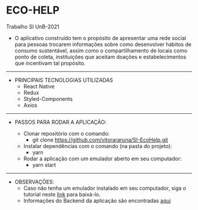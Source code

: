 # ECO-HELP 
Trabalho SI UnB-2021

- O aplicativo construído tem o propósito de apresentar uma rede social para pessoas trocarem informações sobre como desenvolver hábitos de consumo sustentável, assim como o compartilhamento de locais como ponto de coleta, instituições que aceitam doações e estabelecimentos que incentivam tal propósito.

**********************************
* PRINCIPAIS TECNOLOGIAS UTILIZADAS
  * React Native
  * Redux
  * Styled-Components
  * Axios
  
**********************************

* PASSOS PARA RODAR A APLICAÇÃO:

  * Clonar repositório com o comando: 
    * git clone https://github.com/vitorararuna/SI-EcoHelp.git
  * Instalar dependências com o comando (na pasta do projeto):
    * yarn
  * Rodar a aplicação com um emulador aberto em seu computador:
    * yarn start
  
***********************************

* OBSERVAÇÕES:
  * Caso não tenha um emulador instalado em seu computador, siga o tutorial neste  [link](https://react-native.rocketseat.dev/android/emulador/) para baixá-lo.
  * Informações do Backend da aplicação são encontradas [aqui](https://github.com/glins97/si-2021/)
  
